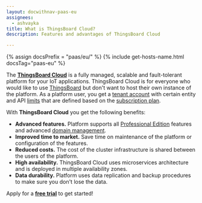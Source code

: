 ```yaml
---
layout: docwithnav-paas-eu
assignees:
  - ashvayka
title: What is ThingsBoard Cloud?
description: Features and advantages of ThingsBoard Cloud

---
```


{% assign docsPrefix = "paas/eu/" %}
{% include get-hosts-name.html docsTag="paas-eu" %}

The [**ThingsBoard Cloud**](/products/paas/) is a fully managed, scalable and fault-tolerant platform for your IoT applications.
ThingsBoard Cloud is for everyone who would like to use [ThingsBoard](/thingsboard-learning/docs/{{docsPrefix}}getting-started-guides/what-is-thingsboard/) but don't want to host their own instance of the platform.
As a platform user, you get a [tenant account](/thingsboard-learning/docs/{{docsPrefix}}user-guide/entities-and-relations/) with certain entity and API [limits](/thingsboard-learning/docs/{{docsPrefix}}user-guide/tenant-profiles/#entity-limits)
that are defined based on the [subscription plan](/thingsboard-learning/docs/{{docsPrefix}}subscription/).

With **ThingsBoard Cloud** you get the following benefits:

- **Advanced features.** Platform supports all [Professional Edition](/products/thingsboard-pe/) features and advanced [domain management](/thingsboard-learning/docs/{{docsPrefix}}domains/).
- **Improved time to market.** Save time on maintenance of the platform or configuration of the features.
- **Reduced costs.** The cost of the cluster infrastructure is shared between the users of the platform.
- **High availability.** ThingsBoard Cloud uses microservices architecture and is deployed in multiple availability zones.
- **Data durability.** Platform uses data replication and backup procedures to make sure you don't lose the data.

Apply for a [**free trial**](https://{{hostName}}/signup) to get started!

